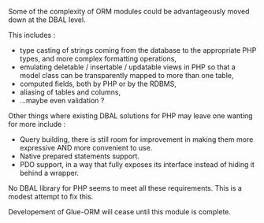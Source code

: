 Some of the complexity of ORM modules could be advantageously moved down at the DBAL level.

This includes :

- type casting of strings coming from the database to the appropriate PHP types, and more complex formatting operations,
- emulating deletable / insertable / updatable views in PHP so that a model class can be transparently mapped to more than one table,
- computed fields, both by PHP or by the RDBMS,
- aliasing of tables and columns,
- ...maybe even validation ?

Other things where existing DBAL solutions for PHP may leave one wanting for more include :

- Query building, there is still room for improvement in making them more expressive AND more convenient to use.
- Native prepared statements support.
- PDO support, in a way that fully exposes its interface instead of hiding it behind a wrapper.

No DBAL library for PHP seems to meet all these requirements. This is a modest attempt to fix this.

Developement of Glue-ORM will cease until this module is complete.